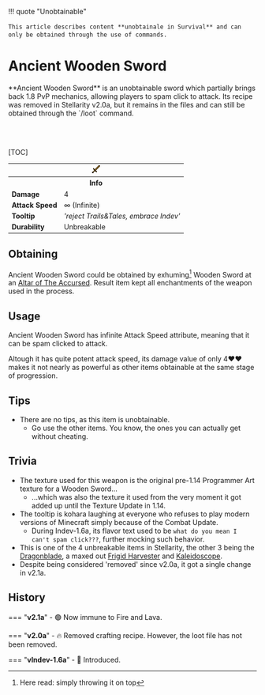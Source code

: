 !!! quote  "Unobtainable"
	
	This article describes content **unobtainale in Survival** and can only be obtained through the use of commands.

# Ancient Wooden Sword

<div class="result kohara-infobox-grid" markdown>
<div markdown class="kohara-infobox-text">
**Ancient Wooden Sword** is an unobtainable sword which partially brings back 1.8 PvP mechanics, allowing players to spam click to attack. Its recipe was removed in Stellarity v2.0a, but it remains in the files and can still be obtained through the `/loot` command.

<br><br>

[TOC]

</div>
<div class="kohara-infobox-table">
  <table id="kohara-infobox--item">
	<tr>
		<th colspan="2" class="kohara-infobox--top-image"><img src="../../../assets/items/ancient_wooden_sword.png"></th>
	</tr>
	<tr>
		<th colspan="2">Info</th>
	</tr>
	<tr>
		<td><b>Damage</b></td>
		<td>4</i></td>
	</tr>
	<tr>
		<td><b>Attack Speed</b></td>
		<td>∞ (Infinite)</td>
	</tr>
	<tr>
		<td><b>Tooltip</b></td>
		<td><i>'reject Trails&Tales, embrace Indev'</i></td>
	</tr>
	<tr>
		<td><b>Durability</b></td>
		<td>Unbreakable</td>
	</tr>
</table>
</div>
</div>

## Obtaining
Ancient Wooden Sword could be obtained by exhuming[^1] <i class="icon-minecraft icon-minecraft-wooden-sword"></i>Wooden Sword at an [Altar of The Accursed](../../mechanics/altar_of_the_accursed.md). Result item kept all enchantments of the weapon used in the process.

## Usage
Ancient Wooden Sword has infinite Attack Speed attribute, meaning that it can be spam clicked to attack.

Altough it has quite potent attack speed, its damage value of only 4:heart::heart: makes it not nearly as powerful as other items obtainable at the same stage of progression.

## Tips
- There are no tips, as this item is unobtainable.
    - Go use the other items. You know, the ones you can actually get without cheating.

## Trivia
- The texture used for this weapon is the original pre-1.14 Programmer Art texture for a Wooden Sword...
    - ...which was also the texture it used from the very moment it got added up until the Texture Update in 1.14.
- The tooltip is kohara laughing at everyone who refuses to play modern versions of Minecraft simply because of the Combat Update.
    - During Indev-1.6a, its flavor text used to be `what do you mean I can't spam click???`, further mocking such behavior.
- This is one of the 4 unbreakable items in Stellarity, the other 3 being the [Dragonblade](../dragonblade.md), a maxed out [Frigid Harvester](../frigid_harvester.md) and [Kaleidoscope](../kaleidoscope.md).
- Despite being considered 'removed' since v2.0a, it got a single change in v2.1a.

## History
=== "**v2.1a**"
	- :green_circle: Now immune to Fire and Lava.

=== "**v2.0a**"
    - :fire: Removed crafting recipe. However, the loot file has not been removed.

=== "**vIndev-1.6a**"
	- :rocket: Introduced.

[^1]: Here read: simply throwing it on top
